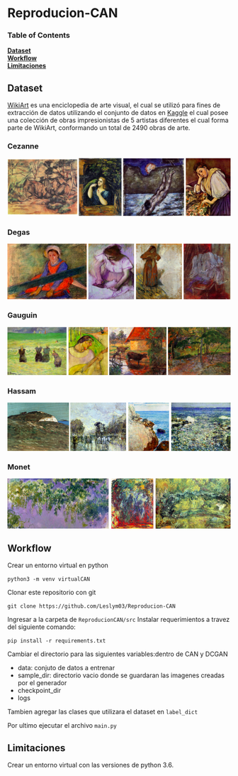 # Reproducion-CAN

### Table of Contents
**[Dataset](#dataset)**<br>
**[Workflow](#workflow)**<br>
**[Limitaciones](#limitaciones)**<br>


## Dataset

[WikiArt](https://www.wikiart.org/es) es una enciclopedia de arte visual, el cual se utilizó para fines de extracción de datos utilizando el conjunto de datos en [Kaggle](https://www.kaggle.com/delayedkarma/impressionist-classifier-data) el cual posee una colección de obras impresionistas de 5 artistas diferentes el cual forma parte de WikiArt, conformando un total de 2490 obras de arte.

### Cezanne
![cez](img/cez.png)

### Degas
![deg](img/deg.png)

### Gauguin
![gau](img/gau.png)

### Hassam
![has](img/has.png)

### Monet
![mon](img/mon.png)

## Workflow

Crear un entorno virtual en python
```
python3 -m venv virtualCAN
```
Clonar este repositorio con git
```
git clone https://github.com/Leslym03/Reproducion-CAN
```
Ingresar a la carpeta de `ReproducionCAN/src`
Instalar requerimientos a travez del siguiente comando:

```
pip install -r requirements.txt
```

Cambiar el directorio para las siguientes variables:dentro de CAN y DCGAN

* data: conjuto de datos a entrenar
* sample_dir: directorio vacio donde se guardaran las imagenes creadas por el generador
* checkpoint_dir
* logs

Tambien agregar las clases que utilizara el dataset en `label_dict`

Por ultimo ejecutar el archivo `main.py`

## Limitaciones

Crear un entorno virtual con las versiones de python 3.6.
